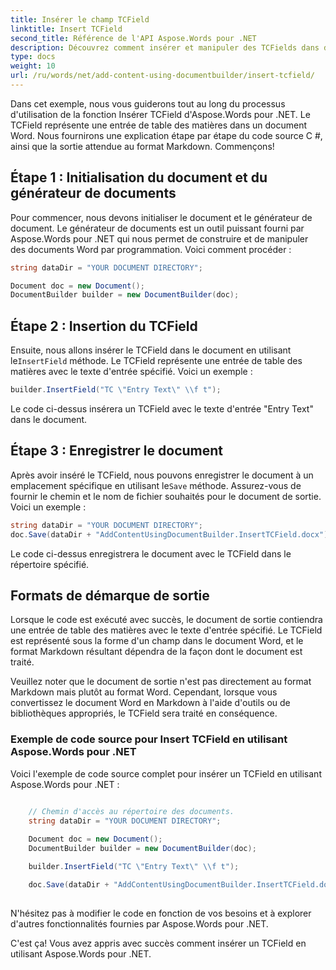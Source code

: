 ```yaml
---
title: Insérer le champ TCField
linktitle: Insert TCField
second_title: Référence de l'API Aspose.Words pour .NET
description: Découvrez comment insérer et manipuler des TCFields dans des documents Word à l'aide de C# et Aspose.Words pour .NET dans ce guide étape par étape.
type: docs
weight: 10
url: /ru/words/net/add-content-using-documentbuilder/insert-tcfield/
---
```


Dans cet exemple, nous vous guiderons tout au long du processus d'utilisation de la fonction Insérer TCField d'Aspose.Words pour .NET. Le TCField représente une entrée de table des matières dans un document Word. Nous fournirons une explication étape par étape du code source C #, ainsi que la sortie attendue au format Markdown. Commençons!

## Étape 1 : Initialisation du document et du générateur de documents

Pour commencer, nous devons initialiser le document et le générateur de document. Le générateur de documents est un outil puissant fourni par Aspose.Words pour .NET qui nous permet de construire et de manipuler des documents Word par programmation. Voici comment procéder :

```csharp
string dataDir = "YOUR DOCUMENT DIRECTORY";

Document doc = new Document();
DocumentBuilder builder = new DocumentBuilder(doc);
```

## Étape 2 : Insertion du TCField

 Ensuite, nous allons insérer le TCField dans le document en utilisant le`InsertField` méthode. Le TCField représente une entrée de table des matières avec le texte d'entrée spécifié. Voici un exemple :

```csharp
builder.InsertField("TC \"Entry Text\" \\f t");
```

Le code ci-dessus insérera un TCField avec le texte d'entrée "Entry Text" dans le document.

## Étape 3 : Enregistrer le document

 Après avoir inséré le TCField, nous pouvons enregistrer le document à un emplacement spécifique en utilisant le`Save` méthode. Assurez-vous de fournir le chemin et le nom de fichier souhaités pour le document de sortie. Voici un exemple :

```csharp
string dataDir = "YOUR DOCUMENT DIRECTORY";
doc.Save(dataDir + "AddContentUsingDocumentBuilder.InsertTCField.docx");
```

Le code ci-dessus enregistrera le document avec le TCField dans le répertoire spécifié.

## Formats de démarque de sortie

Lorsque le code est exécuté avec succès, le document de sortie contiendra une entrée de table des matières avec le texte d'entrée spécifié. Le TCField est représenté sous la forme d'un champ dans le document Word, et le format Markdown résultant dépendra de la façon dont le document est traité.

Veuillez noter que le document de sortie n'est pas directement au format Markdown mais plutôt au format Word. Cependant, lorsque vous convertissez le document Word en Markdown à l'aide d'outils ou de bibliothèques appropriés, le TCField sera traité en conséquence.

### Exemple de code source pour Insert TCField en utilisant Aspose.Words pour .NET

Voici l'exemple de code source complet pour insérer un TCField en utilisant Aspose.Words pour .NET :

```csharp

	// Chemin d'accès au répertoire des documents.
	string dataDir = "YOUR DOCUMENT DIRECTORY";
	
	Document doc = new Document();
	DocumentBuilder builder = new DocumentBuilder(doc);

	builder.InsertField("TC \"Entry Text\" \\f t");

	doc.Save(dataDir + "AddContentUsingDocumentBuilder.InsertTCField.docx");
			
```

N'hésitez pas à modifier le code en fonction de vos besoins et à explorer d'autres fonctionnalités fournies par Aspose.Words pour .NET.

C'est ça! Vous avez appris avec succès comment insérer un TCField en utilisant Aspose.Words pour .NET.


